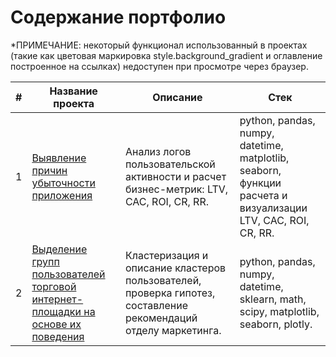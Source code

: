 # Содержание портфолио

*ПРИМЕЧАНИЕ: некоторый функционал использованный в проектах (такие как цветовая маркировка style.background_gradient и оглавление построенное на ссылках) недоступен при просмотре через браузер.

|#|Название проекта|Описание|Стек|
|---|---|---|---|
|1|[Выявление причин убыточности приложения](https://github.com/hi271828/Portfolio/blob/main/Business_metrics_PP)|Анализ логов пользовательской активности и расчет бизнес-метрик: LTV, CAC, ROI, CR, RR.|python, pandas, numpy, datetime, matplotlib, seaborn, функции расчета и визуализации LTV, CAC, ROI, CR, RR.|
|2|[Выделение групп пользователей торговой интернет-площадки на основе их поведения](https://github.com/hi271828/Portfolio/blob/main/Segmentation_NV)|Кластеризация и описание кластеров пользователей, проверка гипотез, составление рекомендаций отделу маркетинга.|python, pandas, numpy, datetime, sklearn, math, scipy, matplotlib, seaborn, plotly.|
